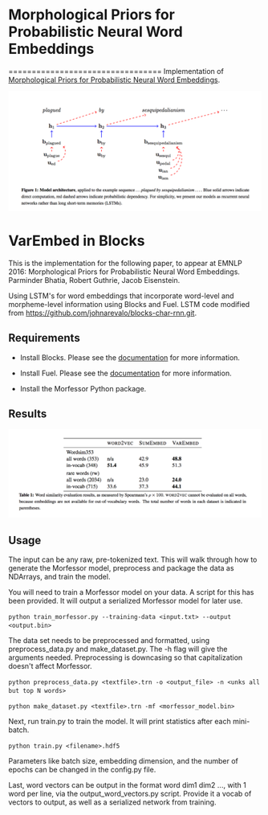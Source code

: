 # Morphological Priors for Probabilistic Neural Word Embeddings
=================================
Implementation of [Morphological Priors for Probabilistic Neural Word Embeddings](https://arxiv.org/abs/1608.01056).

![model_demo](./assets/arch.png)

# VarEmbed in Blocks
This is the implementation for the following paper, to appear at EMNLP 2016:
Morphological Priors for Probabilistic Neural Word Embeddings.  Parminder Bhatia, Robert Guthrie, Jacob Eisenstein.

Using LSTM's for word embeddings that incorporate word-level and morpheme-level information using Blocks and Fuel.
LSTM code modified from https://github.com/johnarevalo/blocks-char-rnn.git.

## Requirements

* Install Blocks. Please see the
[documentation](http://blocks.readthedocs.org/) for more information.

* Install Fuel.  Please see the
[documentation](http://fuel.readthedocs.org/) for more information.

* Install the Morfessor Python package.

Results
-----


![histogram](./assets/results.png)

## Usage

The input can be any raw, pre-tokenized text.  This will walk through how to generate the Morfessor model, preprocess and package the data as NDArrays, and train the model.

You will need to train a Morfessor model on your data.  A script for this has been provided.  It will output a serialized Morfessor model for later use.

```python train_morfessor.py --training-data <input.txt> --output <output.bin>```

The data set needs to be preprocessed and formatted, using preprocess_data.py and make_dataset.py.
The -h flag will give the arguments needed.
Preprocessing is downcasing so that capitalization doesn't affect Morfessor.

```python preprocess_data.py <textfile>.trn -o <output_file> -n <unks all but top N words>```

```python make_dataset.py <textfile>.trn -mf <morfessor_model.bin>```

Next, run train.py to train the model.
It will print statistics after each mini-batch.

```python train.py <filename>.hdf5```

Parameters like batch size, embedding dimension, and the number of epochs can be changed in the config.py file.

Last, word vectors can be output in the format word dim1 dim2 ..., with 1 word per line, via the output_word_vectors.py script.
Provide it a vocab of vectors to output, as well as a serialized network from training.

